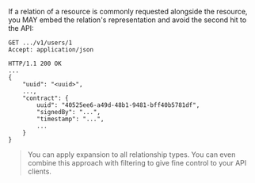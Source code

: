 If a relation of a resource is commonly requested alongside the resource, you MAY embed the relation's representation and avoid the second hit to the API:

```
GET .../v1/users/1
Accept: application/json
  
HTTP/1.1 200 OK
...
{
    "uuid": "<uuid>",
    ...,
    "contract": {
        uuid": "40525ee6-a49d-48b1-9481-bff40b5781df",
        "signedBy": "...",
        "timestamp": "...",
        ...
    }
}
```

> You can apply expansion to all relationship types. You can even combine this approach with filtering to give fine control to your API clients.